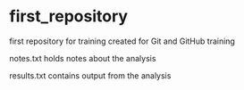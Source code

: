 # first_repository
 first repository for training
created for Git and GitHub training

notes.txt holds notes about the analysis

results.txt contains output from the analysis
